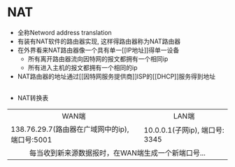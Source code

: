 # NAT

- 全称Netword address translation
- 有装有NAT软件的路由器实现, 这样得路由器称为NAT路由器
- 在外界看来NAT路由器像一个具有单一[[IP地址]]得单一设备
  - 所有离开路由器流向因特网的报文都拥有一个相同ip 
  - 所有进入主机的报文都拥有一个相同的ip
- NAT路由器的地址通过[[因特网服务提供商]]ISP的[[DHCP]]服务得到地址

## 

- NAT转换表
<table>
    <tr align="center">
        <td>WAN端</td>
        <td>LAN端</td>
    </tr>
    <tr>
        <td>138.76.29.7(路由器在广域网中的ip), 端口号:5001</td>
        <td>10.0.0.1(子网ip), 端口号: 3345</td>
    </tr>
    <tr align="center">
        <td colspan=2>每当收到新来源数据报时，在WAN端生成一个新端口号...</td>
    </tr>
</table>